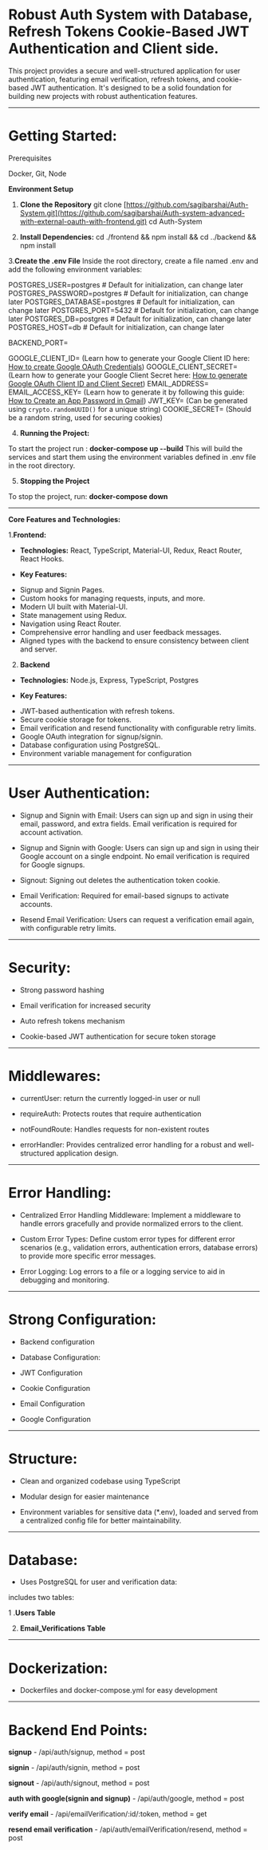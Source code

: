 # Robust Auth System with Database, Refresh Tokens Cookie-Based JWT Authentication and Client side.

This project provides a secure and well-structured application for user authentication, featuring email verification, refresh tokens, and cookie-based JWT authentication. It's designed to be a solid foundation for building new projects with robust authentication features.

---


#  Getting Started:
Prerequisites

Docker, Git, Node

**Environment Setup**

1. **Clone the Repository**
git clone [https://github.com/sagibarshai/Auth-System.git](https://github.com/sagibarshai/Auth-system-advanced-with-external-oauth-with-frontend.git)
cd Auth-System

2. **Install Dependencies:**
cd ./frontend && npm install && cd ../backend && npm install

3.**Create the .env File**
Inside the root directory, create a file named .env and add the following environment variables:


POSTGRES_USER=postgres  # Default for initialization, can change later
POSTGRES_PASSWORD=postgres  # Default for initialization, can change later
POSTGRES_DATABASE=postgres  # Default for initialization, can change later
POSTGRES_PORT=5432  # Default for initialization, can change later
POSTGRES_DB=postgres  # Default for initialization, can change later
POSTGRES_HOST=db  # Default for initialization, can change later

BACKEND_PORT=<value>

GOOGLE_CLIENT_ID=<value> (Learn how to generate your Google Client ID here: [How to create Google OAuth Credentials](https://www.youtube.com/watch?v=v8j2lvjCAZc))
GOOGLE_CLIENT_SECRET=<value> (Learn how to generate your Google Client Secret here: [How to generate Google OAuth Client ID and Client Secret](https://www.youtube.com/watch?v=ex3FW_40izU))
EMAIL_ADDRESS=<value>
EMAIL_ACCESS_KEY=<value> (Learn how to generate it by following this guide: [How to Create an App Password in Gmail](https://youtu.be/YKn6iRlYd_Q?feature=shared))
JWT_KEY=<value> (Can be generated using `crypto.randomUUID()` for a unique string)
COOKIE_SECRET=<value> (Should be a random string, used for securing cookies)



4. **Running the Project:**
   
To start the project run : **docker-compose up --build**
This will build the services and start them using the environment variables defined in .env file in the root directory.

5. **Stopping the Project**

To stop the project, run: **docker-compose down**

---

**Core Features and Technologies:**

1.**Frontend:**

- **Technologies:** React, TypeScript, Material-UI, Redux, React Router, React Hooks.

- **Key Features:**
* Signup and Signin Pages.
* Custom hooks for managing requests, inputs, and more.
* Modern UI built with Material-UI.
* State management using Redux.
* Navigation using React Router.
* Comprehensive error handling and user feedback messages.
* Aligned types with the backend to ensure consistency between client and server.


2. **Backend**

- **Technologies:** Node.js, Express, TypeScript, Postgres

- **Key Features:**
* JWT-based authentication with refresh tokens.
* Secure cookie storage for tokens.
* Email verification and resend functionality with configurable retry limits.
* Google OAuth integration for signup/signin.
* Database configuration using PostgreSQL.
* Environment variable management for configuration



---

# User Authentication:

* Signup and Signin with Email: Users can sign up and sign in using their email, password, and extra fields. Email verification is required for account activation.

* Signup and Signin with Google: Users can sign up and sign in using their Google account on a single endpoint. No email verification is required for Google signups.

* Signout: Signing out deletes the authentication token cookie.

* Email Verification: Required for email-based signups to activate accounts.

* Resend Email Verification: Users can request a verification email again, with configurable retry limits.

---

# Security:

* Strong password hashing

* Email verification for increased security

* Auto refresh tokens mechanism

* Cookie-based JWT authentication for secure token storage

---

# Middlewares:

* currentUser: return the currently logged-in user or null

* requireAuth: Protects routes that require authentication

* notFoundRoute: Handles requests for non-existent routes

* errorHandler: Provides centralized error handling for a robust and well-structured application design.

---

# Error Handling:

* Centralized Error Handling Middleware: Implement a middleware to handle errors gracefully and provide normalized errors to the client.

* Custom Error Types: Define custom error types for different error scenarios (e.g., validation errors, authentication errors, database errors) to provide more specific error messages.

* Error Logging: Log errors to a file or a logging service to aid in debugging and monitoring.

---
# Strong Configuration:

* Backend configuration

* Database Configuration:

* JWT Configuration

* Cookie Configuration

* Email Configuration

* Google Configuration


---

# Structure:

* Clean and organized codebase using TypeScript

* Modular design for easier maintenance

* Environment variables for sensitive data (*.env), loaded and served from a centralized config file for better maintainability.

---

# Database:

* Uses PostgreSQL for user and verification data:

includes two tables: 

1 .**Users Table**

2. **Email_Verifications Table**

---

# Dockerization:

* Dockerfiles and docker-compose.yml for easy development

---




# Backend End Points:

**signup** - /api/auth/signup, method = post 

**signin** - /api/auth/signin, method = post

**signout** - /api/auth/signout, method = post

**auth with google(signin and signup)** - /api/auth/google, method = post

**verify email** - /api/emailVerification/:id/:token, method = get

**resend email verification** - /api/auth/emailVerification/resend, method = post
